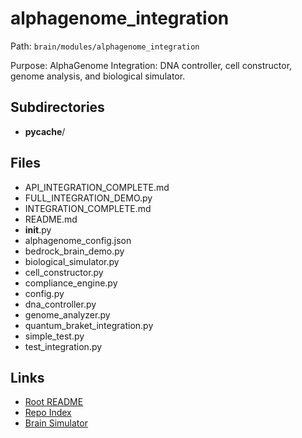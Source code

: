# alphagenome_integration

Path: `brain/modules/alphagenome_integration`

Purpose: AlphaGenome Integration: DNA controller, cell constructor, genome analysis, and biological simulator.

## Subdirectories
- __pycache__/

## Files
- API_INTEGRATION_COMPLETE.md
- FULL_INTEGRATION_DEMO.py
- INTEGRATION_COMPLETE.md
- README.md
- __init__.py
- alphagenome_config.json
- bedrock_brain_demo.py
- biological_simulator.py
- cell_constructor.py
- compliance_engine.py
- config.py
- dna_controller.py
- genome_analyzer.py
- quantum_braket_integration.py
- simple_test.py
- test_integration.py

## Links
- [Root README](../../README.md)
- [Repo Index](../../repo_index.json)
- [Brain Simulator](../../brain/architecture/brain_simulator.py)

